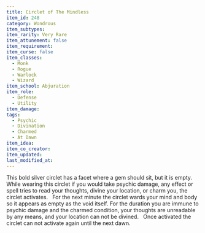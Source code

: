 ```yaml
---
title: Circlet of The Mindless
item_id: 248
category: Wondrous
item_subtypes:
item_rarity: Very Rare
item_attunement: false
item_requirement:
item_curse: false
item_classes:
  - Monk
  - Rogue
  - Warlock
  - Wizard
item_school: Abjuration
item_role:
  - Defense
  - Utility
item_damage:
tags:
  - Psychic
  - Divination
  - Charmed
  - At Dawn
item_idea:
item_co_creator:
item_updated:
last_modified_at:
---
```


This bold silver circlet has a facet where a gem should sit, but it is empty. While wearing this circlet if you would take psychic damage, any effect or spell tries to read your thoughts, divine your location, or charm you, the circlet activates.  
For the next minute the circlet wards your mind and body so it appears as empty as the void itself. For the duration you are immune to psychic damage and the charmed condition, your thoughts are unreadable by any means, and your location can not be divined.  
Once activated the circlet can not activate again until the next dawn.
